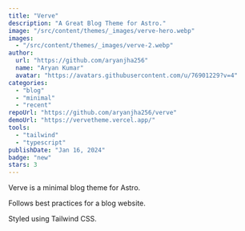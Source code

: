 ```yaml
---
title: "Verve"
description: "A Great Blog Theme for Astro."
image: "/src/content/themes/_images/verve-hero.webp"
images:
  - "/src/content/themes/_images/verve-2.webp"
author:
  url: "https://github.com/aryanjha256"
  name: "Aryan Kumar"
  avatar: "https://avatars.githubusercontent.com/u/76901229?v=4"
categories:
  - "blog"
  - "minimal"
  - "recent"
repoUrl: "https://github.com/aryanjha256/verve"
demoUrl: "https://vervetheme.vercel.app/"
tools:
  - "tailwind"
  - "typescript"
publishDate: "Jan 16, 2024"
badge: "new"
stars: 3
---
```


<p>
  Verve is a minimal blog theme for Astro.
</p>
<p>
  Follows best practices for a blog website.
</p>
<p>Styled using Tailwind CSS.</p>
